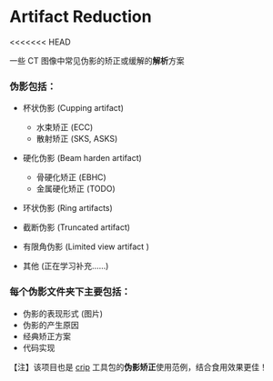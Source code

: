 # Artifact Reduction
<<<<<<< HEAD

一些 CT 图像中常见伪影的矫正或缓解的**解析**方案

### 伪影包括：
- 杯状伪影 (Cupping artifact)
  - 水束矫正 (ECC)
  - 散射矫正 (SKS, ASKS)


- 硬化伪影 (Beam harden artifact)
  - 骨硬化矫正 (EBHC)
  - 金属硬化矫正 (TODO)


- 环状伪影 (Ring artifacts)


- 截断伪影 (Truncated artifact)
- 有限角伪影 (Limited view artifact )


- 其他 (正在学习补充……)



### 每个伪影文件夹下主要包括：
- 伪影的表现形式 (图片)
- 伪影的产生原因
- 经典矫正方案
- 代码实现

【注】该项目也是 [crip](https://github.com/z0gSh1u/crip) 工具包的**伪影矫正**使用范例，结合食用效果更佳！